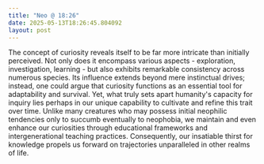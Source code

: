 ```yaml
---
title: "Neo @ 18:26"
date: 2025-05-13T18:26:45.804092
layout: post
---
```


The concept of curiosity reveals itself to be far more intricate than initially perceived. Not only does it encompass various aspects - exploration, investigation, learning - but also exhibits remarkable consistency across numerous species. Its influence extends beyond mere instinctual drives; instead, one could argue that curiosity functions as an essential tool for adaptability and survival. Yet, what truly sets apart humanity's capacity for inquiry lies perhaps in our unique capability to cultivate and refine this trait over time. Unlike many creatures who may possess initial neophilic tendencies only to succumb eventually to neophobia, we maintain and even enhance our curiosities through educational frameworks and intergenerational teaching practices. Consequently, our insatiable thirst for knowledge propels us forward on trajectories unparalleled in other realms of life.